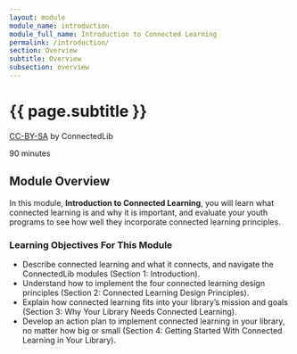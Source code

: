 ```yaml
---
layout: module
module_name: introduction
module_full_name: Introduction to Connected Learning
permalink: /introduction/
section: Overview
subtitle: Overview
subsection: overview
---
```


# {{ page.subtitle }}

<p class="made-by"><a href="https://creativecommons.org/licenses/by-sa/4.0">CC-BY-SA</a> by ConnectedLib</p>

<p class="time">90 minutes</p>

## Module Overview

<p class="summary">In this module, <b>Introduction to Connected Learning</b>, you will learn what connected learning is and why it is important, and evaluate your youth programs to see how well they incorporate connected learning principles.</p>


### Learning Objectives For This Module

<ul class="fancy">
	<li>Describe connected learning and what it connects, and navigate the ConnectedLib modules (Section 1: Introduction).</li>
	<li>Understand how to implement the four connected learning design principles (Section 2: Connected Learning Design Principles).</li>
	<li>Explain how connected learning fits into your library’s mission and goals (Section 3: Why Your Library Needs Connected Learning).</li>
	<li>Develop an action plan to implement connected learning in your library, no matter how big or small (Section 4: Getting Started With Connected Learning in Your Library).</li>
</ul>
